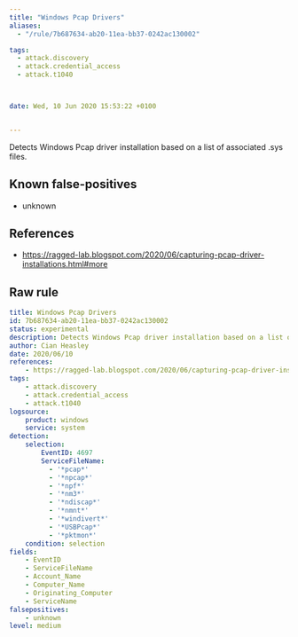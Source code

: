 ```yaml
---
title: "Windows Pcap Drivers"
aliases:
  - "/rule/7b687634-ab20-11ea-bb37-0242ac130002"

tags:
  - attack.discovery
  - attack.credential_access
  - attack.t1040



date: Wed, 10 Jun 2020 15:53:22 +0100


---
```


Detects Windows Pcap driver installation based on a list of associated .sys files.

<!--more-->


## Known false-positives

* unknown



## References

* https://ragged-lab.blogspot.com/2020/06/capturing-pcap-driver-installations.html#more


## Raw rule
```yaml
title: Windows Pcap Drivers
id: 7b687634-ab20-11ea-bb37-0242ac130002
status: experimental
description: Detects Windows Pcap driver installation based on a list of associated .sys files.
author: Cian Heasley
date: 2020/06/10
references:
    - https://ragged-lab.blogspot.com/2020/06/capturing-pcap-driver-installations.html#more
tags:
    - attack.discovery
    - attack.credential_access
    - attack.t1040
logsource:
    product: windows
    service: system
detection:
    selection:
        EventID: 4697
        ServiceFileName:
          - '*pcap*'
          - '*npcap*'
          - '*npf*'
          - '*nm3*'
          - '*ndiscap*'
          - '*nmnt*'
          - '*windivert*'
          - '*USBPcap*'
          - '*pktmon*'
    condition: selection
fields:
    - EventID
    - ServiceFileName
    - Account_Name
    - Computer_Name
    - Originating_Computer
    - ServiceName
falsepositives:
    - unknown
level: medium

```
